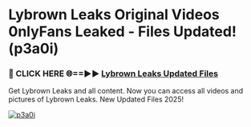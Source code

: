# Lybrown Leaks Original Videos 0nlyFans Leaked - Files Updated! (p3a0i)

<h3>🔴 CLICK HERE 🌐==►► <a href="https://tinyurl.com/2wckxsce" rel="nofollow">Lybrown Leaks Updated Files</a></h3>

Get Lybrown Leaks and all content. Now you can access all videos and pictures of Lybrown Leaks. New Updated Files 2025!

[![p3a0i](https://i.imgur.com/AFduVYN.gif)](https://tinyurl.com/2wckxsce)
